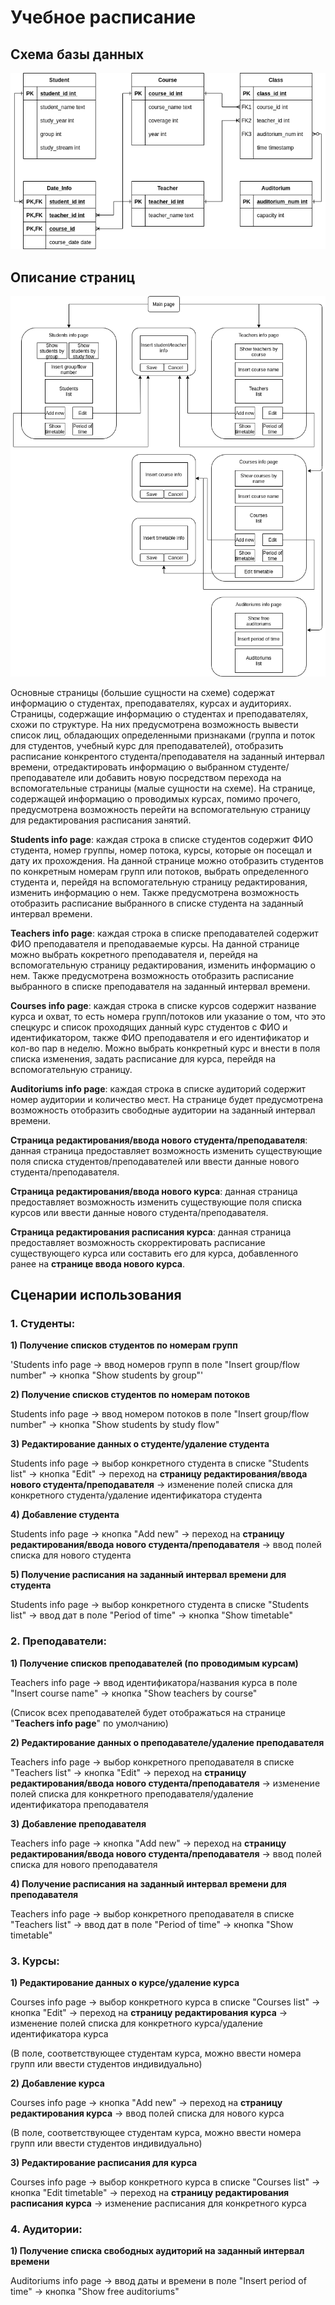# Учебное расписание
## Схема базы данных
![alt text](Timetable_db_scheme.png "")
## Описание страниц
![alt text](Pages_description.png "")

Основные страницы (большие сущности на схеме) содержат информацию о студентах, преподавателях, курсах и аудиториях. 
Страницы, содержащие информацию о студентах и преподавателях, схожи по структуре. На них предусмотрена возможность вывести список лиц, обладающих определенными признаками (группа и поток для студентов, учебный курс для преподавателей), отобразить расписание конкрентого студента/преподавателя на заданный интервал времени, отредактировать информацию о выбранном студенте/преподавателе или добавить новую посредством перехода на вспомогательные страницы (малые сущности на схеме).
На странице, содержащей информацию о проводимых курсах, помимо прочего, предусмотрена возможность перейти на вспомогательную страницу для редактирования расписания занятий.

**Students info page**: каждая строка в списке студентов содержит ФИО студента, номер группы, номер потока, курсы, которые он посещал и дату их прохождения. На данной странице можно отобразить студентов по конкретным номерам групп или потоков, выбрать определенного студента и, перейдя на вспомогательную страницу редактирования, изменить информацию о нем. Также предусмотрена возможность отобразить расписание выбранного в списке студента на заданный интервал времени.

**Teachers info page**: каждая строка в списке преподавателей содержит ФИО преподавателя и преподаваемые курсы. На данной странице можно выбрать кокретного преподавателя и, перейдя на вспомогательную страницу редактирования, изменить информацию о нем. Также предусмотрена возможность отобразить расписание выбранного в списке преподавателя на заданный интервал времени.

**Courses info page**: каждая строка в списке курсов содержит название курса и охват, то есть номера групп/потоков или указание о том, что это спецкурс и список проходящих данный курс студентов с ФИО и идентификатором, также ФИО преподавателя и его идентификатор и кол-во пар в неделю. Можно выбрать конкретный курс и внести в поля списка изменения, задать расписание для курса, перейдя на вспомогательную страницу.

**Auditoriums info page**: каждая строка в списке аудиторий содержит номер аудитории и количество мест. На странице будет предусмотрена возможность отобразить свободные аудитории на заданный интервал времени.

**Страница редактирования/ввода нового студента/преподавателя**: данная страница предоставляет возможность изменить существующие поля списка студентов/преподавателей или ввести данные нового студента/преподавателя. 

**Страница редактирования/ввода нового курса**: данная страница предоставляет возможность изменить существующие поля списка курсов или ввести данные нового студента/преподавателя.

**Страница редактирования расписания курса**: данная страница предоставляет возможность скорректировать расписание существующего курса или составить его для курса, добавленного ранее на **странице ввода нового курса**.

## Сценарии использования

### 1. Студенты:

  **1) Получение списков студентов по номерам групп**

'Students info page -> ввод номеров групп в поле "Insert group/flow number" -> кнопка "Show students by group"'

  **2) Получение списков студентов по номерам потоков**

Students info page -> ввод номером потоков в поле "Insert group/flow number" -> кнопка "Show students by study flow"

**3) Редактирование данных о студенте/удаление студента**

Students info page -> выбор конкретного студента в списке "Students list" -> кнопка "Edit" -> переход на **страницу редактирования/ввода нового студента/преподавателя** -> изменение полей списка для конкретного студента/удаление идентификатора студента

**4) Добавление студента**

Students info page -> кнопка "Add new" -> переход на **страницу редактирования/ввода нового студента/преподавателя** -> ввод полей списка для нового студента

**5) Получение расписания на заданный интервал времени для студента**

Students info page -> выбор конкретного студента в списке "Students list" -> ввод дат в поле "Period of time" -> кнопка "Show timetable"

### 2. Преподаватели:

**1) Получение списков преподавателей (по проводимым курсам)**

Teachers info page -> ввод идентификатора/названия курса в поле "Insert course name" -> кнопка "Show teachers by course"

(Список всех преподавателей будет отображаться на странице "**Teachers info page**" по умолчанию)

**2) Редактирование данных о преподавателе/удаление преподавателя**

Teachers info page -> выбор конкретного преподавателя в списке "Teachers list" -> кнопка "Edit" -> переход на **страницу редактирования/ввода нового студента/преподавателя** -> изменение полей списка для конкретного преподавателя/удаление идентификатора преподавателя

**3) Добавление преподавателя**

Teachers info page -> кнопка "Add new" -> переход на **страницу редактирования/ввода нового студента/преподавателя** -> ввод полей списка для нового преподавателя

**4) Получение расписания на заданный интервал времени для преподавателя**

Teachers info page -> выбор конкретного преподавателя в списке "Teachers list" -> ввод дат в поле "Period of time" -> кнопка "Show timetable"

### 3. Курсы:

**1) Редактирование данных о курсе/удаление курса**

Courses info page -> выбор конкретного курса в списке "Сourses list" -> кнопка "Edit" -> переход на **страницу редактирования курса** -> изменение полей списка для конкретного курса/удаление идентификатора курса

(В поле, соответствующее студентам курса, можно ввести номера групп или ввести студентов индивидуально)

**2) Добавление курса**

Courses info page -> кнопка "Add new" -> переход на **страницу редактирования курса** -> ввод полей списка для нового курса

(В поле, соответствующее студентам курса, можно ввести номера групп или ввести студентов индивидуально) 

**3) Редактирование расписания для курса**

Courses info page -> выбор конкретного курса в списке "Сourses list" -> кнопка "Edit timetable" -> переход на **страницу редактирования расписания курса** -> изменение расписания для конкретного курса

### 4. Аудитории:

**1) Получение списка свободных аудиторий на заданный интервал времени**

Auditoriums info page -> ввод даты и времени в поле "Insert period of time" -> кнопка "Show free auditoriums"


